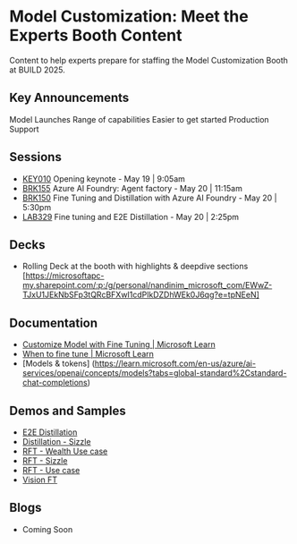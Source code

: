 # Model Customization: Meet the Experts Booth Content
Content to help experts prepare for staffing the Model Customization Booth at BUILD 2025.

## Key Announcements
Model Launches
Range of capabilities
Easier to get started
Production Support

## Sessions
- [KEY010](https://build.microsoft.com/en-US/sessions/KEY010?source=sessions)  Opening keynote - May 19 | 9:05am
- [BRK155](https://build.microsoft.com/en-US/sessions/BRK155?source=sessions)  Azure AI Foundry: Agent factory - May 20 | 11:15am
- [BRK150](https://build.microsoft.com/en-US/sessions/BRK150?source=sessions)  Fine Tuning and Distillation with Azure AI Foundry - May 20 | 5:30pm 
- [LAB329](https://build.microsoft.com/en-US/sessions/LAB329?source=sessions)  Fine tuning and E2E Distillation - May 20 | 2:25pm


## Decks
- Rolling Deck at the booth with highlights & deepdive sections [https://microsoftapc-my.sharepoint.com/:p:/g/personal/nandinim_microsoft_com/EWwZ-TJxU1JEkNbSFp3tQRcBFXwI1cdPlkDZDhWEk0J6qg?e=tpNEeN]

## Documentation
- [Customize Model with Fine Tuning | Microsoft Learn](https://learn.microsoft.com/en-us/azure/ai-services/openai/how-to/fine-tuning?context=%2Fazure%2Fai-foundry%2Fcontext%2Fcontext&tabs=azure-openai&pivots=programming-language-studio)
- [When to fine tune | Microsoft Learn](https://learn.microsoft.com/en-us/azure/ai-services/openai/concepts/fine-tuning-considerations?context=%2Fazure%2Fai-foundry%2Fcontext%2Fcontext)
- [Models & tokens] (https://learn.microsoft.com/en-us/azure/ai-services/openai/concepts/models?tabs=global-standard%2Cstandard-chat-completions)


## Demos and Samples
- [E2E Distillation](TBD)
- [Distillation - Sizzle](TBD)
- [RFT - Wealth Use case](TBD)
- [RFT - Sizzle ](TBD)
- [RFT - Use case](TBD)
- [Vision FT](TBD)

## Blogs
- Coming Soon


